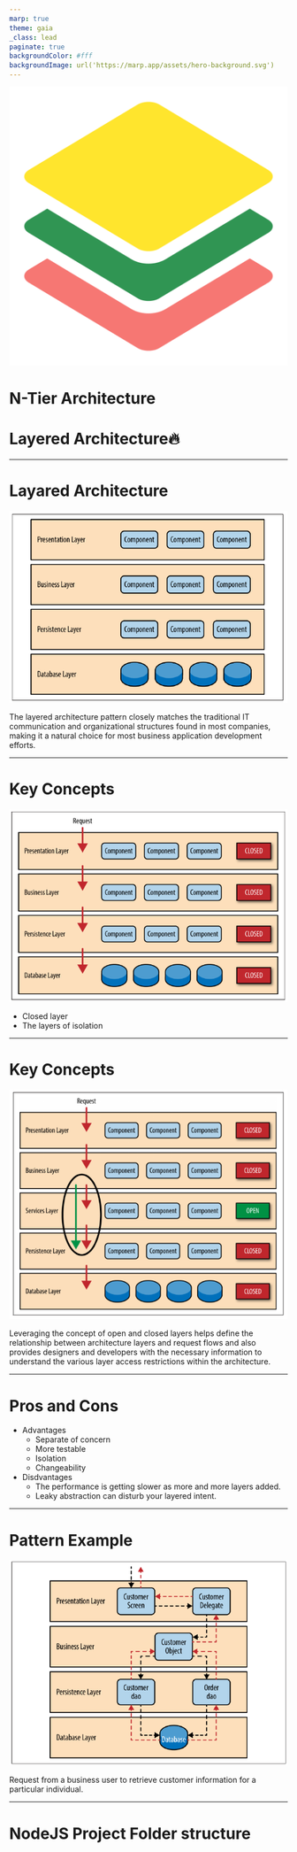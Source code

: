 ```yaml
---
marp: true
theme: gaia
_class: lead
paginate: true
backgroundColor: #fff
backgroundImage: url('https://marp.app/assets/hero-background.svg')
---
```


![bg left:40% 80%](images/layers.png)

# **N-Tier Architecture**
# **Layered Architecture🔥**

---

# Layared Architecture

![bg left 100%](images/layered-architecture-pattern.png)

The layered architecture pattern closely matches the traditional IT communication and organizational structures found in most companies, making it a natural choice for most business application development efforts.

---

# Key Concepts

![bg left 90%](images/key-concepts.png)

- Closed layer
- The layers of isolation

---

# Key Concepts

![bg left 90%](images/open-layer.png)

Leveraging the concept of open and closed layers helps define the relationship between architecture layers and request flows and also provides designers and developers with the necessary information to understand the various layer access restrictions within the architecture.

---

# Pros and Cons

- Advantages
  - Separate of concern
  - More testable
  - Isolation
  - Changeability
- Disdvantages
  - The performance is getting slower as more and more layers added.
  - Leaky abstraction can disturb your layered intent.

---

# Pattern Example

![bg left 100%](images/layered-example.png)

Request from a business user to retrieve customer information for a particular individual.

---

# NodeJS Project Folder structure